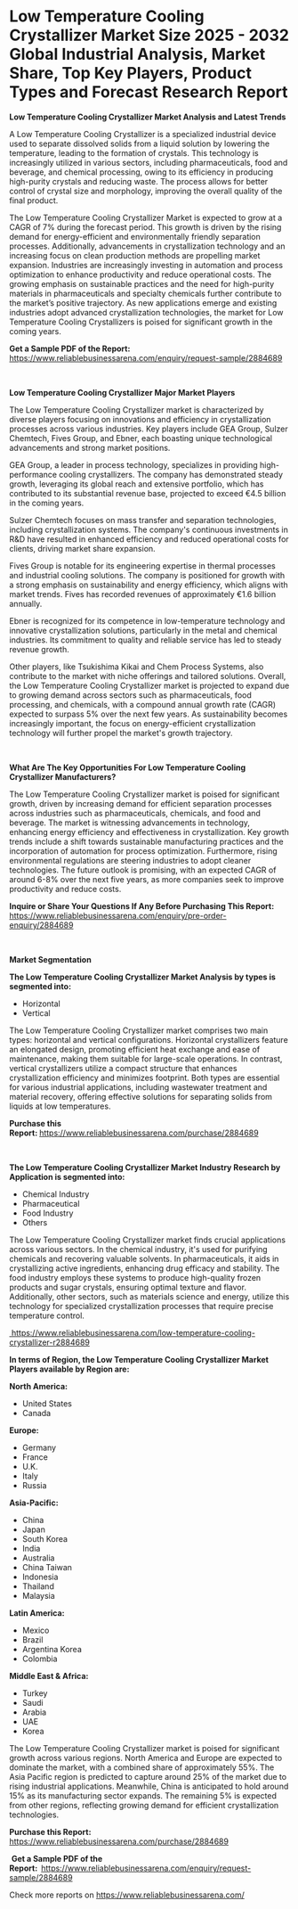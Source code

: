 <p><h1>Low Temperature Cooling Crystallizer Market Size 2025 - 2032 Global Industrial Analysis, Market Share, Top Key Players, Product Types and Forecast Research Report</h1></p><p><strong>Low Temperature Cooling Crystallizer Market Analysis and Latest Trends</strong></p>
<p><p>A Low Temperature Cooling Crystallizer is a specialized industrial device used to separate dissolved solids from a liquid solution by lowering the temperature, leading to the formation of crystals. This technology is increasingly utilized in various sectors, including pharmaceuticals, food and beverage, and chemical processing, owing to its efficiency in producing high-purity crystals and reducing waste. The process allows for better control of crystal size and morphology, improving the overall quality of the final product.</p><p>The Low Temperature Cooling Crystallizer Market is expected to grow at a CAGR of 7% during the forecast period. This growth is driven by the rising demand for energy-efficient and environmentally friendly separation processes. Additionally, advancements in crystallization technology and an increasing focus on clean production methods are propelling market expansion. Industries are increasingly investing in automation and process optimization to enhance productivity and reduce operational costs. The growing emphasis on sustainable practices and the need for high-purity materials in pharmaceuticals and specialty chemicals further contribute to the market’s positive trajectory. As new applications emerge and existing industries adopt advanced crystallization technologies, the market for Low Temperature Cooling Crystallizers is poised for significant growth in the coming years.</p></p>
<p><strong>Get a Sample PDF of the Report:&nbsp;</strong> <a href="https://www.reliablebusinessarena.com/enquiry/request-sample/2884689?utm_campaign=3254&utm_medium=2&utm_source=Github&utm_content=ia&utm_term=13032025&utm_id=low-temperature-cooling-crystallizer">https://www.reliablebusinessarena.com/enquiry/request-sample/2884689</a></p>
<p>&nbsp;</p>
<p><strong>Low Temperature Cooling Crystallizer Major Market Players</strong></p>
<p><p>The Low Temperature Cooling Crystallizer market is characterized by diverse players focusing on innovations and efficiency in crystallization processes across various industries. Key players include GEA Group, Sulzer Chemtech, Fives Group, and Ebner, each boasting unique technological advancements and strong market positions.</p><p>GEA Group, a leader in process technology, specializes in providing high-performance cooling crystallizers. The company has demonstrated steady growth, leveraging its global reach and extensive portfolio, which has contributed to its substantial revenue base, projected to exceed €4.5 billion in the coming years.</p><p>Sulzer Chemtech focuses on mass transfer and separation technologies, including crystallization systems. The company's continuous investments in R&D have resulted in enhanced efficiency and reduced operational costs for clients, driving market share expansion.</p><p>Fives Group is notable for its engineering expertise in thermal processes and industrial cooling solutions. The company is positioned for growth with a strong emphasis on sustainability and energy efficiency, which aligns with market trends. Fives has recorded revenues of approximately €1.6 billion annually.</p><p>Ebner is recognized for its competence in low-temperature technology and innovative crystallization solutions, particularly in the metal and chemical industries. Its commitment to quality and reliable service has led to steady revenue growth.</p><p>Other players, like Tsukishima Kikai and Chem Process Systems, also contribute to the market with niche offerings and tailored solutions. Overall, the Low Temperature Cooling Crystallizer market is projected to expand due to growing demand across sectors such as pharmaceuticals, food processing, and chemicals, with a compound annual growth rate (CAGR) expected to surpass 5% over the next few years. As sustainability becomes increasingly important, the focus on energy-efficient crystallization technology will further propel the market's growth trajectory.</p></p>
<p>&nbsp;</p>
<p><strong>What Are The Key Opportunities For Low Temperature Cooling Crystallizer Manufacturers?</strong></p>
<p><p>The Low Temperature Cooling Crystallizer market is poised for significant growth, driven by increasing demand for efficient separation processes across industries such as pharmaceuticals, chemicals, and food and beverage. The market is witnessing advancements in technology, enhancing energy efficiency and effectiveness in crystallization. Key growth trends include a shift towards sustainable manufacturing practices and the incorporation of automation for process optimization. Furthermore, rising environmental regulations are steering industries to adopt cleaner technologies. The future outlook is promising, with an expected CAGR of around 6-8% over the next five years, as more companies seek to improve productivity and reduce costs.</p></p>
<p><strong>Inquire or Share Your Questions If Any Before Purchasing This Report:</strong> <a href="https://www.reliablebusinessarena.com/enquiry/pre-order-enquiry/2884689?utm_campaign=3254&utm_medium=2&utm_source=Github&utm_content=ia&utm_term=13032025&utm_id=low-temperature-cooling-crystallizer">https://www.reliablebusinessarena.com/enquiry/pre-order-enquiry/2884689</a></p>
<p>&nbsp;</p>
<p><strong>Market Segmentation</strong></p>
<p><strong>The Low Temperature Cooling Crystallizer Market Analysis by types is segmented into:</strong></p>
<p><ul><li>Horizontal</li><li>Vertical</li></ul></p>
<p><p>The Low Temperature Cooling Crystallizer market comprises two main types: horizontal and vertical configurations. Horizontal crystallizers feature an elongated design, promoting efficient heat exchange and ease of maintenance, making them suitable for large-scale operations. In contrast, vertical crystallizers utilize a compact structure that enhances crystallization efficiency and minimizes footprint. Both types are essential for various industrial applications, including wastewater treatment and material recovery, offering effective solutions for separating solids from liquids at low temperatures.</p></p>
<p><strong>Purchase this Report:&nbsp;</strong><a href="https://www.reliablebusinessarena.com/purchase/2884689?utm_campaign=3254&utm_medium=2&utm_source=Github&utm_content=ia&utm_term=13032025&utm_id=low-temperature-cooling-crystallizer">https://www.reliablebusinessarena.com/purchase/2884689</a></p>
<p>&nbsp;</p>
<p><strong>The Low Temperature Cooling Crystallizer Market Industry Research by Application is segmented into:</strong></p>
<p><ul><li>Chemical Industry</li><li>Pharmaceutical</li><li>Food Industry</li><li>Others</li></ul></p>
<p><p>The Low Temperature Cooling Crystallizer market finds crucial applications across various sectors. In the chemical industry, it's used for purifying chemicals and recovering valuable solvents. In pharmaceuticals, it aids in crystallizing active ingredients, enhancing drug efficacy and stability. The food industry employs these systems to produce high-quality frozen products and sugar crystals, ensuring optimal texture and flavor. Additionally, other sectors, such as materials science and energy, utilize this technology for specialized crystallization processes that require precise temperature control.</p></p>
<p><a href="https://www.reliablebusinessarena.com/low-temperature-cooling-crystallizer-r2884689?utm_campaign=3254&utm_medium=2&utm_source=Github&utm_content=ia&utm_term=13032025&utm_id=low-temperature-cooling-crystallizer">&nbsp;https://www.reliablebusinessarena.com/low-temperature-cooling-crystallizer-r2884689</a></p>
<p><strong>In terms of Region, the Low Temperature Cooling Crystallizer Market Players available by Region are:</strong></p>
<p>
    <p> <strong> North America: </strong>
        <ul>
            <li>United States</li>
            <li>Canada</li>
        </ul>
        </p> 
    <p> <strong> Europe: </strong>
        <ul>
            <li>Germany</li>
            <li>France</li>
            <li>U.K.</li>
            <li>Italy</li>
            <li>Russia</li>
        </ul>
        </p> 
    <p> <strong> Asia-Pacific: </strong>
        <ul>
            <li>China</li>
            <li>Japan</li>
            <li>South Korea</li>
            <li>India</li>
            <li>Australia</li>
            <li>China Taiwan</li>
            <li>Indonesia</li>
            <li>Thailand</li>
            <li>Malaysia</li>
        </ul>
        </p> 
    <p> <strong> Latin America: </strong>
        <ul>
            <li>Mexico</li>
            <li>Brazil</li>
            <li>Argentina Korea</li>
            <li>Colombia</li>
        </ul>
        </p> 
    <p> <strong> Middle East & Africa: </strong>
        <ul>
            <li>Turkey</li>
            <li>Saudi</li>
            <li>Arabia</li>
            <li>UAE</li>
            <li>Korea</li>
        </ul>
    </p>
    </p>
<p><p>The Low Temperature Cooling Crystallizer market is poised for significant growth across various regions. North America and Europe are expected to dominate the market, with a combined share of approximately 55%. The Asia Pacific region is predicted to capture around 25% of the market due to rising industrial applications. Meanwhile, China is anticipated to hold around 15% as its manufacturing sector expands. The remaining 5% is expected from other regions, reflecting growing demand for efficient crystallization technologies.</p></p>
<p><strong>Purchase this Report: </strong><a href="https://www.reliablebusinessarena.com/purchase/2884689?utm_campaign=3254&utm_medium=2&utm_source=Github&utm_content=ia&utm_term=13032025&utm_id=low-temperature-cooling-crystallizer">https://www.reliablebusinessarena.com/purchase/2884689</a></p>
<p>&nbsp;<strong>Get a Sample PDF of the Report:&nbsp;&nbsp;</strong><a href="https://www.reliablebusinessarena.com/enquiry/request-sample/2884689?utm_campaign=3254&utm_medium=2&utm_source=Github&utm_content=ia&utm_term=13032025&utm_id=low-temperature-cooling-crystallizer">https://www.reliablebusinessarena.com/enquiry/request-sample/2884689</a></p>
<p><strong></strong></p>
<p>Check more reports on <a href="https://www.reliablebusinessarena.com/?utm_campaign=3254&utm_medium=2&utm_source=Github&utm_content=ia&utm_term=13032025&utm_id=low-temperature-cooling-crystallizer">https://www.reliablebusinessarena.com/</a></p>